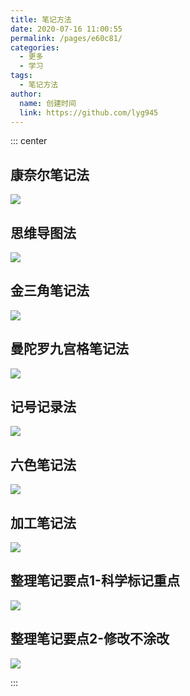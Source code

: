```yaml
---
title: 笔记方法
date: 2020-07-16 11:00:55
permalink: /pages/e60c81/
categories:
  - 更多
  - 学习
tags:
  - 笔记方法
author:
  name: 创建时间
  link: https://github.com/lyg945
---
```


::: center

## 康奈尔笔记法
![](https://jsd.cdn.zzko.cn/gh/xugaoyi/image_store/blog/20200716105752.jpg)

## 思维导图法
![](https://jsd.cdn.zzko.cn/gh/xugaoyi/image_store/blog/20200716105747.jpg)

## 金三角笔记法
![](https://jsd.cdn.zzko.cn/gh/xugaoyi/image_store/blog/20200716105753.jpg)

## 曼陀罗九宫格笔记法
![](https://jsd.cdn.zzko.cn/gh/xugaoyi/image_store/blog/20200716105748.jpg)

## 记号记录法
![](https://jsd.cdn.zzko.cn/gh/xugaoyi/image_store/blog/20200716105749.jpg)

## 六色笔记法
![](https://jsd.cdn.zzko.cn/gh/xugaoyi/image_store/blog/20200716105750.jpg)

## 加工笔记法
![](https://jsd.cdn.zzko.cn/gh/xugaoyi/image_store/blog/20200716105751.jpg)

## 整理笔记要点1-科学标记重点
![](https://jsd.cdn.zzko.cn/gh/xugaoyi/image_store/blog/20200716105746.jpg)

## 整理笔记要点2-修改不涂改
![](https://jsd.cdn.zzko.cn/gh/xugaoyi/image_store/blog/20200716105745.jpg)

:::
